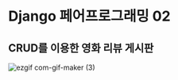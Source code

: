 # Django 페어프로그래밍 02
## CRUD를 이용한 영화 리뷰 게시판
![ezgif com-gif-maker (3)](https://user-images.githubusercontent.com/74820869/194567003-3b105f25-4e58-4c59-84db-70ea5ad5d659.gif)
